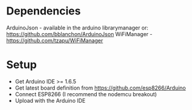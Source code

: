 # Dependencies

ArduinoJson - available in the arduino librarymanager or: https://github.com/bblanchon/ArduinoJson
WiFiManager - https://github.com/tzapu/WiFiManager

# Setup

* Get Arduino IDE >= 1.6.5
* Get latest board definition from https://github.com/esp8266/Arduino
* Connect ESP8266 (I recommend the nodemcu breakout)
* Upload with the Arduino IDE